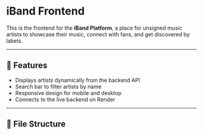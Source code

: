 # iBand Frontend

This is the frontend for the **iBand Platform**, a place for unsigned music artists to showcase their music, connect with fans, and get discovered by labels.

---

## 🚀 Features
- Displays artists dynamically from the backend API  
- Search bar to filter artists by name  
- Responsive design for mobile and desktop  
- Connects to the live backend on Render  

---

## 📂 File Structure